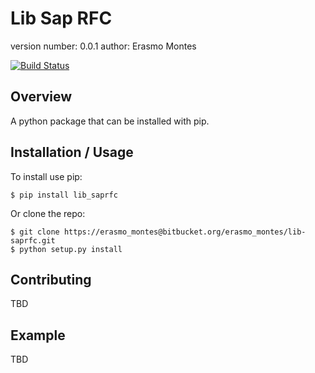Lib Sap RFC
===============================

version number: 0.0.1
author: Erasmo Montes

[![Build
Status](https://travis-ci.org/erasmo07/lib_saprfc.svg?branch=master)](https://travis-ci.org/erasmo07/lib_saprfc)

Overview
--------

A python package that can be installed with pip.

Installation / Usage
--------------------

To install use pip:

    $ pip install lib_saprfc


Or clone the repo:

    $ git clone https://erasmo_montes@bitbucket.org/erasmo_montes/lib-saprfc.git 
    $ python setup.py install
    
Contributing
------------

TBD

Example
-------

TBD
